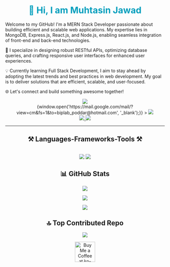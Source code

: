 <h1 align="center" style="color: #009FBD; font-weight:bold">👋 Hi, I am Muhtasin Jawad</h1>
<p>

<p>Welcome to my GitHub! I'm a MERN Stack Developer passionate about building efficient and scalable web applications. My expertise lies in MongoDB, Express.js, React.js, and Node.js, enabling seamless integration of front-end and back-end technologies.

🔧 I specialize in designing robust RESTful APIs, optimizing database queries, and crafting responsive user interfaces for enhanced user experiences.

💡 Currently learning Full Stack Development, I aim to stay ahead by adopting the latest trends and best practices in web development. My goal is to deliver solutions that are efficient, scalable, and user-focused.

🌐 Let's connect and build something awesome together! </p>


  

</p>


 <div align="center"> 
  <a href="https://mail.google.com/mail/?view=cm&fs=1&to=muhtasinjawad1@gmail.com">
    <img src="https://img.shields.io/badge/Gmail-333333?style=for-the-badge&logo=gmail&logoColor=red" />
  </a>
  <div className='flex items-center justify-center lg:p-6 p-4 w-full h-full text-black bg-white lg:rounded-3xl rounded-2xl hover:shadow cursor-pointer transition-all duration-300 ease-in-out'
     onClick={() => {window.open('https://mail.google.com/mail/?view=cm&fs=1&to=biplab_poddar@hotmail.com', '_blank');}}
      >
    <img src="https://img.shields.io/badge/Gmail-333333?style=for-the-badge&logo=gmail&logoColor=red" />
  </div>
  <a href="" target="_blank">
    <img src="https://img.shields.io/badge/LinkedIn-0077B5?style=for-the-badge&logo=linkedin&logoColor=white" target="_blank" />
  </a>
  <a href="" target="_blank">
     <img src="https://img.shields.io/badge/Portfolio-FF5722?style=for-the-badge&logo=todoist&logoColor=white" target="_blank" /> <!-- sqlite, safari, google-chrome are other good icon options -->
  </a>
</div>

 <hr/>


<h2 align="center">⚒️ Languages-Frameworks-Tools ⚒️</h2>
<br/>
<div align="center">
    <img src="https://skillicons.dev/icons?i=react,bootstrap,mui,html,css,vscode,github,figma,remix,vue,tailwind,git" />
    <img src="https://skillicons.dev/icons?i=nodejs,python,php,azure,angular,socket.io,javascript,java,django,express,firebase,netlify,vercel,solidity" /><br>
</div>



<h2 align="center" >📊 GitHub Stats</h2>


<div align="center">

![](https://github-readme-stats.vercel.app/api?username=mutasinjawad&theme=radical&hide_border=false&include_all_commits=true&count_private=true)


</div>


<div align="center">

![](https://github-readme-streak-stats.herokuapp.com/?user=mutasinjawad&theme=radical&hide_border=false)

</div>


<div align="center" >

![](https://github-readme-stats.vercel.app/api/top-langs/?username=mutasinjawad&theme=radical&hide_border=false&include_all_commits=true&count_private=true&layout=compact)

</div>







<h2 align="center">🔝 Top Contributed Repo</h2>

<div align="center">

![](https://github-contributor-stats.vercel.app/api?username=mutasinjawad&limit=5&theme=radical&combine_all_yearly_contributions=true)
</div>


<div align="center">
<a href='https://ko-fi.com/V7V4RAK9C' target='_blank'><img height='64' style='border:0px;height:64px;' src='https://storage.ko-fi.com/cdn/kofi1.png?v=3' border='0' alt='Buy Me a Coffee at ko-fi.com' /></a>
</div>

<br/>
